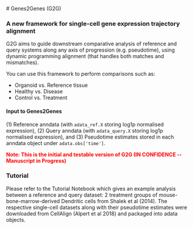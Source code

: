 # Genes2Genes (G2G)
### A new framework for single-cell gene expression trajectory alignment 

G2G aims to guide downstream comparative analysis of reference and query systems along any axis of progression (e.g. pseudotime), 
using dynamic programming alignment (that handles both matches and mismatches). 

You can use this framework to perform comparisons such as:
<ul>
    <li>Organoid vs. Reference tissue
    <li>Healthy vs. Disease
    <li>Control vs. Treatment
</ul>   

#### Input to Genes2Genes
(1) Reference anndata (with `adata_ref.X` storing log1p normalised expression), 
(2) Query anndata (with `adata_query.X` storing log1p normalised expression), and
(3) Pseudotime estimates stored in each anndata object under  `adata.obs['time']`.

**<span style="color:red">Note: This is the initial and testable version of G2G (IN CONFIDENCE -- Manuscript in Progress)</span>**

### Tutorial

Please refer to the Tutorial Notebook which gives an example analysis between a reference and query dataset: 2 treatment groups of mouse-bone-marrow-derived Dendritic cells from Shalek et al (2014). The respective single-cell datasets along with their pseudotime estimates were downloaded from CellAlign (Alpert et al 2018) and packaged into adata objects. 

